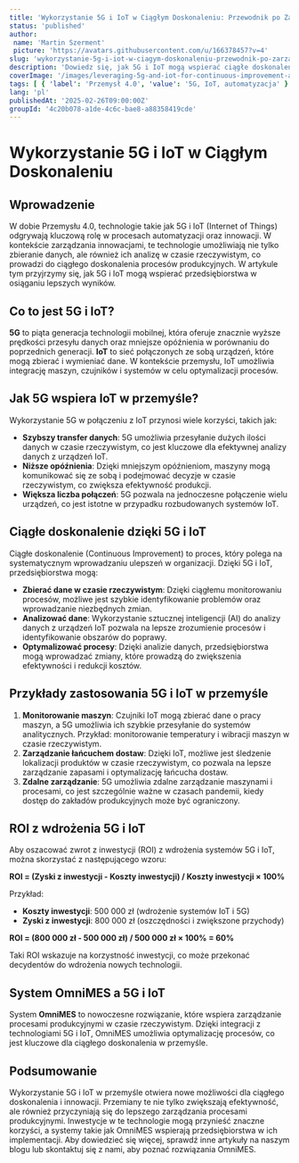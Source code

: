 ```yaml
---
title: 'Wykorzystanie 5G i IoT w Ciągłym Doskonaleniu: Przewodnik po Zarządzaniu Innowacjami i Automatyzacją w Przemysłach'
status: 'published'
author:
 name: 'Martin Szerment'
 picture: 'https://avatars.githubusercontent.com/u/166378457?v=4'
slug: 'wykorzystanie-5g-i-iot-w-ciagym-doskonaleniu-przewodnik-po-zarzadzaniu-innowacjami-i-automatyzacja-w-przemysach'
description: 'Dowiedz się, jak 5G i IoT mogą wspierać ciągłe doskonalenie w przemyśle, zwiększając efektywność i innowacyjność.'
coverImage: '/images/leveraging-5g-and-iot-for-continuous-improvement-a-comprehensive-guide-to-innovation-management-and-automation-in-indust.png'
tags: [ { 'label': 'Przemysł 4.0', 'value': '5G, IoT, automatyzacja' } ]
lang: 'pl'
publishedAt: '2025-02-26T09:00:00Z'
groupId: '4c20b078-a1de-4c6c-bae8-a88358419cde'
---
```

# Wykorzystanie 5G i IoT w Ciągłym Doskonaleniu

## Wprowadzenie
W dobie Przemysłu 4.0, technologie takie jak 5G i IoT (Internet of Things) odgrywają kluczową rolę w procesach automatyzacji oraz innowacji. W kontekście zarządzania innowacjami, te technologie umożliwiają nie tylko zbieranie danych, ale również ich analizę w czasie rzeczywistym, co prowadzi do ciągłego doskonalenia procesów produkcyjnych. W artykule tym przyjrzymy się, jak 5G i IoT mogą wspierać przedsiębiorstwa w osiąganiu lepszych wyników.

## Co to jest 5G i IoT?
**5G** to piąta generacja technologii mobilnej, która oferuje znacznie wyższe prędkości przesyłu danych oraz mniejsze opóźnienia w porównaniu do poprzednich generacji. **IoT** to sieć połączonych ze sobą urządzeń, które mogą zbierać i wymieniać dane. W kontekście przemysłu, IoT umożliwia integrację maszyn, czujników i systemów w celu optymalizacji procesów.

## Jak 5G wspiera IoT w przemyśle?
Wykorzystanie 5G w połączeniu z IoT przynosi wiele korzyści, takich jak:
- **Szybszy transfer danych**: 5G umożliwia przesyłanie dużych ilości danych w czasie rzeczywistym, co jest kluczowe dla efektywnej analizy danych z urządzeń IoT.
- **Niższe opóźnienia**: Dzięki mniejszym opóźnieniom, maszyny mogą komunikować się ze sobą i podejmować decyzje w czasie rzeczywistym, co zwiększa efektywność produkcji.
- **Większa liczba połączeń**: 5G pozwala na jednoczesne połączenie wielu urządzeń, co jest istotne w przypadku rozbudowanych systemów IoT.

## Ciągłe doskonalenie dzięki 5G i IoT
Ciągłe doskonalenie (Continuous Improvement) to proces, który polega na systematycznym wprowadzaniu ulepszeń w organizacji. Dzięki 5G i IoT, przedsiębiorstwa mogą:
- **Zbierać dane w czasie rzeczywistym**: Dzięki ciągłemu monitorowaniu procesów, możliwe jest szybkie identyfikowanie problemów oraz wprowadzanie niezbędnych zmian.
- **Analizować dane**: Wykorzystanie sztucznej inteligencji (AI) do analizy danych z urządzeń IoT pozwala na lepsze zrozumienie procesów i identyfikowanie obszarów do poprawy.
- **Optymalizować procesy**: Dzięki analizie danych, przedsiębiorstwa mogą wprowadzać zmiany, które prowadzą do zwiększenia efektywności i redukcji kosztów.

## Przykłady zastosowania 5G i IoT w przemyśle
1. **Monitorowanie maszyn**: Czujniki IoT mogą zbierać dane o pracy maszyn, a 5G umożliwia ich szybkie przesyłanie do systemów analitycznych. Przykład: monitorowanie temperatury i wibracji maszyn w czasie rzeczywistym.
2. **Zarządzanie łańcuchem dostaw**: Dzięki IoT, możliwe jest śledzenie lokalizacji produktów w czasie rzeczywistym, co pozwala na lepsze zarządzanie zapasami i optymalizację łańcucha dostaw.
3. **Zdalne zarządzanie**: 5G umożliwia zdalne zarządzanie maszynami i procesami, co jest szczególnie ważne w czasach pandemii, kiedy dostęp do zakładów produkcyjnych może być ograniczony.

## ROI z wdrożenia 5G i IoT
Aby oszacować zwrot z inwestycji (ROI) z wdrożenia systemów 5G i IoT, można skorzystać z następującego wzoru:

**ROI = (Zyski z inwestycji - Koszty inwestycji) / Koszty inwestycji × 100%**

Przykład:
- **Koszty inwestycji**: 500 000 zł (wdrożenie systemów IoT i 5G)
- **Zyski z inwestycji**: 800 000 zł (oszczędności i zwiększone przychody)

**ROI = (800 000 zł - 500 000 zł) / 500 000 zł × 100% = 60%**

Taki ROI wskazuje na korzystność inwestycji, co może przekonać decydentów do wdrożenia nowych technologii.

## System OmniMES a 5G i IoT
System **OmniMES** to nowoczesne rozwiązanie, które wspiera zarządzanie procesami produkcyjnymi w czasie rzeczywistym. Dzięki integracji z technologiami 5G i IoT, OmniMES umożliwia optymalizację procesów, co jest kluczowe dla ciągłego doskonalenia w przemyśle.

## Podsumowanie
Wykorzystanie 5G i IoT w przemyśle otwiera nowe możliwości dla ciągłego doskonalenia i innowacji. Przemiany te nie tylko zwiększają efektywność, ale również przyczyniają się do lepszego zarządzania procesami produkcyjnymi. Inwestycje w te technologie mogą przynieść znaczne korzyści, a systemy takie jak OmniMES wspierają przedsiębiorstwa w ich implementacji. Aby dowiedzieć się więcej, sprawdź inne artykuły na naszym blogu lub skontaktuj się z nami, aby poznać rozwiązania OmniMES.
